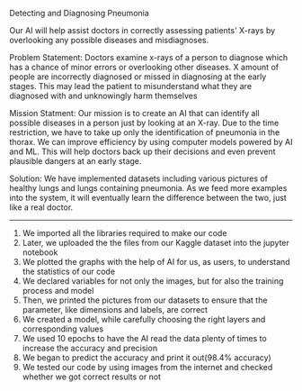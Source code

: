 Detecting and Diagnosing Pneumonia

Our AI will help assist doctors in correctly assessing patients' X-rays by overlooking any possible diseases and misdiagnoses.

Problem Statement: 
Doctors examine x-rays of a person to diagnose which has a chance of minor errors or overlooking other diseases. 
X amount of people are incorrectly diagnosed or missed in diagnosing at the early stages. 
This may lead the patient to misunderstand what they are diagnosed with and unknowingly harm themselves

Mission Statment:
Our mission is to create an AI that can identify all possible diseases in a person just by looking at an X-ray. 
Due to the time restriction, we have to take up only the identification of pneumonia in the thorax. We can improve efficiency by using computer models powered by AI and ML. 
This will help doctors back up their decisions and even prevent plausible dangers at an early stage.

Solution:
We have implemented datasets including various pictures of healthy lungs and lungs containing pneumonia. 
As we feed more examples into the system, it will eventually learn the difference between the two, just like a real doctor.

______________________________________________________________________________________________________________________________________________________________________________________


1. We imported all the libraries required to make our code
2. Later, we uploaded the the files from our Kaggle dataset into the jupyter notebook
3. We plotted the graphs with the help of AI for us, as users, to understand the statistics of our code
4. We declared variables for not only the images, but for also the training process and model
5. Then, we printed the pictures from our datasets to ensure that the parameter, like dimensions and labels, are correct
6. We created a model, while carefully choosing the right layers and corresponding values
7. We used 10 epochs to have the AI read the data plenty of times to increase the accuracy and precision
8. We began to predict the accuracy and print it out(98.4% accuracy)
9. We tested our code by using images from the internet and checked whether we got correct results or not
